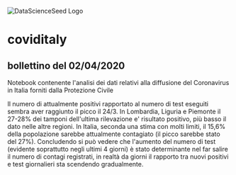 ![DataScienceSeed Logo](http://www.datascienceseed.com/wp-content/uploads/2018/02/dsst.jpg)

# coviditaly
## bollettino del 02/04/2020
Notebook contenente l'analisi dei dati relativi alla diffusione del Coronavirus in Italia forniti dalla Protezione Civile 

Il numero di attualmente positivi rapportato al numero di test eseguiti sembra aver raggiunto il picco il 24/3.
In Lombardia, Liguria e Piemonte il 27-28% dei tamponi dell'ultima rilevazione e' risultato positivo, più basso il dato nelle altre regioni.
In Italia, seconda una stima con molti limiti, il 15,6% della popolazione sarebbe attualmente contagiato (il picco sarebbe stato del 27%).
Concludendo si può vedere che l'aumento del numero di test (evidente soprattutto negli ultimi 4 giorni) è stato determinante nel far salire il numero di contagi registrati, in realtà da giorni il rapporto tra nuovi positivi e test giornalieri sta scendendo gradualmente.
